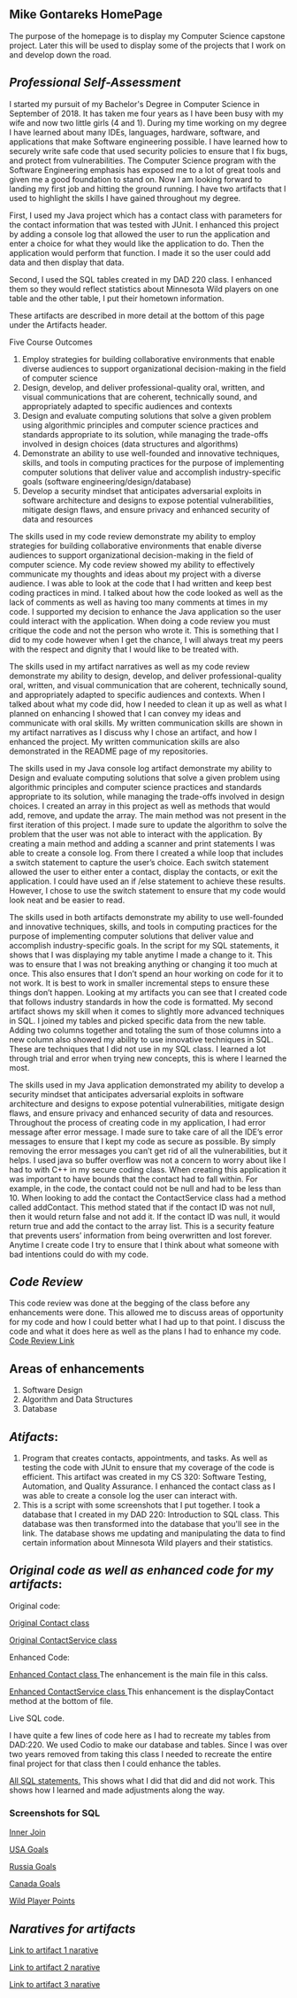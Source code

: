 ## Mike Gontareks HomePage

The purpose of the homepage is to display my Computer Science capstone project.  Later this will be used to display some of the projects that I work on and develop down the road. 

## *Professional Self-Assessment*

I started my pursuit of my Bachelor's Degree in Computer Science in September of 2018.  It has taken me four years as I have been busy with my wife and now two little girls (4 and 1).  During my time working on my degree I have learned about many IDEs, languages, hardware, software, and applications that make Software engineering possible. I have learned how to securely write safe code that used security policies to ensure that I fix bugs, and protect from vulnerabilities.  The Computer Science program with the Software Engineering emphasis has exposed me to a lot of great tools and given me a good foundation to stand on.  Now I am looking forward to landing my first job and hitting the ground running. 
	I have two artifacts that I used to highlight the skills I have gained throughout my degree.  
	
First, I used my Java project which has a contact class with parameters for the contact information that was tested with JUnit.  I enhanced this project by adding a console log that allowed the user to run the application and enter a choice for what they would like the application to do.  Then the application would perform that function.  I made it so the user could add data and then display that data. 	 
   
Second, I used the SQL tables created in my DAD 220 class. I  enhanced them so they would reflect statistics about Minnesota Wild players on one table and the other table, I put their hometown information. 

These artifacts are described in more detail at the bottom of this page under the Artifacts header.

Five Course Outcomes 
1. Employ strategies for building collaborative environments that enable diverse audiences to support organizational decision-making in the field of computer science
2. Design, develop, and deliver professional-quality oral, written, and visual communications that are coherent, technically sound, and appropriately adapted to specific audiences and contexts
3. Design and evaluate computing solutions that solve a given problem using algorithmic principles and computer science practices and standards appropriate to its solution, while managing the trade-offs involved in design choices (data structures and algorithms)
4. Demonstrate an ability to use well-founded and innovative techniques, skills, and tools in computing practices for the purpose of implementing computer solutions that deliver value and accomplish industry-specific goals (software engineering/design/database)
5.  Develop a security mindset that anticipates adversarial exploits in software architecture and designs to expose potential vulnerabilities, mitigate design flaws, and ensure privacy and enhanced security of data and resources
	
   The skills used in my code review demonstrate my ability to employ strategies for building collaborative environments that enable diverse audiences to support organizational decision-making in the field of computer science.  My code review showed my ability to effectively communicate my thoughts and ideas about my project with a diverse audience. I was able to look at the code that I had written and keep best coding practices in mind.  I talked about how the code looked as well as the lack of comments as well as having too many comments at times in my code.  I supported my decision to enhance the Java application so the user could interact with the application.  When doing a code review you must critique the code and not the person who wrote it. This is something that I did to my code however when I get the chance, I will always treat my peers with the respect and dignity that I would like to be treated with. 
	
   The skills used in my artifact narratives as well as my code review demonstrate my ability to design, develop, and deliver professional-quality oral, written, and visual communication that are coherent, technically sound, and appropriately adapted to specific audiences and contexts.  When I talked about what my code did, how I needed to clean it up as well as what I planned on enhancing I showed that I can convey my ideas and communicate with oral skills.  My written communication skills are shown in my artifact narratives as I discuss why I chose an artifact, and how I enhanced the project. My written communication skills are also demonstrated in the README page of my repositories. 
	 
   The skills used in my Java console log artifact demonstrate my ability to Design and evaluate computing solutions that solve a given problem using algorithmic principles and computer science practices and standards appropriate to its solution, while managing the trade-offs involved in design choices.  I created an array in this project as well as methods that would add, remove, and update the array.  The main method was not present in the first iteration of this project.  I made sure to update the algorithm to solve the problem that the user was not able to interact with the application.  By creating a main method and adding a scanner and print statements I was able to create a console log.  From there I created a while loop that includes a switch statement to capture the user’s choice.  Each switch statement allowed the user to either enter a contact, display the contacts, or exit the application.  I could have used an if /else statement to achieve these results. However, I chose to use the switch statement to ensure that my code would look neat and be easier to read. 
	
   The skills used in both artifacts demonstrate my ability to use well-founded and innovative techniques, skills, and tools in computing practices for the purpose of implementing computer solutions that deliver value and accomplish industry-specific goals.  In the script for my SQL statements, it shows that I was displaying my table anytime I made a change to it.  This was to ensure that I was not breaking anything or changing it too much at once.  This also ensures that I don’t spend an hour working on code for it to not work.  It is best to work in smaller incremental steps to ensure these things don’t happen.  Looking at my artifacts you can see that I created code that follows industry standards in how the code is formatted.  My second artifact shows my skill when it comes to slightly more advanced techniques in SQL.  I joined my tables and picked specific data from the new table.  Adding two columns together and totaling the sum of those columns into a new column also showed my ability to use innovative techniques in SQL.  These are techniques that I did not use in my SQL class.  I learned a lot through trial and error when trying new concepts, this is where I learned the most.
	
   The skills used in my Java application demonstrated my ability to develop a security mindset that anticipates adversarial exploits in software architecture and designs to expose potential vulnerabilities, mitigate design flaws, and ensure privacy and enhanced security of data and resources.  Throughout the process of creating code in my application, I had error message after error message.  I made sure to take care of all the IDE’s error messages to ensure that I kept my code as secure as possible. By simply removing the error messages you can’t get rid of all the vulnerabilities, but it helps.  I used java so buffer overflow was not a concern to worry about like I had to with C++ in my secure coding class.  When creating this application it was important to have bounds that the contact had to fall within. For example, in the code, the contact could not be null and had to be less than 10.  When looking to add the contact the ContactService class had a method called addContact.  This method stated that if the contact ID was not null, then it would return false and not add it.  If the contact ID was null, it would return true and add the contact to the array list. This is a security feature that prevents users’ information from being overwritten and lost forever.  Anytime I create code I try to ensure that I think about what someone with bad intentions could do with my code. 

## *Code Review*
   This code review was done at the begging of the class before any enhancements were done.  This allowed me to discuss areas of opportunity for my code and how    I could better what I had up to that point.  I discuss the code and what it does here as well as the plans I had to enhance my code. 
 <a href="https://www.youtube.com/watch?v=zUO0tyRGisA"> Code Review Link </a>

   
## Areas of enhancements

1. Software Design
2. Algorithm and Data Structures
4. Database

## *Atifacts*:
1. Program that creates contacts, appointments, and tasks.  As well as testing the code with JUnit to ensure that my coverage of the code is efficient.  This artifact was created in my CS 320: Software Testing, Automation, and Quality Assurance. I enhanced the contact class as I was able to create a console log the user can interact with. 
2. This is a script with some screenshots that I put together.  I took a database that I created in my DAD 220: Introduction to SQL class.  This database was then transformed into the database that you'll see in the link.  The database shows me updating and manipulating the data to find certain information about Minnesota Wild players and their statistics.  

## *Original code as well as enhanced code for my artifacts*:

Original code:

<a href="https://github.com/mikegontarek/mikegontarek.github.io/blob/main/Original%20Contact.java"> Original Contact class </a>

<a href="https://github.com/mikegontarek/mikegontarek.github.io/blob/main/Original%20ContactService.java"> Original ContactService class </a>

Enhanced Code: 

<a href="https://github.com/mikegontarek/mikegontarek.github.io/blob/main/Contact.java"> Enhanced Contact class </a>  The enhancement is the main file in this calss.

<a href="https://github.com/mikegontarek/mikegontarek.github.io/blob/main/ContactService.java"> Enhanced ContactService class </a> This enhancement is the displayContact method at the bottom of file.

Live SQL code. 

I have quite a few lines of code here as I had to recreate my tables from DAD:220.  We used Codio to make our database and tables. Since I was over two years removed from taking this class I needed to recreate the entire final project for that class then I could enhance the tables. 

<a href="https://github.com/mikegontarek/mikegontarek.github.io/blob/main/sqlscript%20(3).sql"> All SQL statements.</a>  This shows what I did that did and did not work.  This shows how I learned and made adjustments along the way. 

### Screenshots for SQL

<a href="https://github.com/mikegontarek/mikegontarek.github.io/blob/main/inner%20join%20of%20goals%20and%20assists.1.png"> Inner Join </a>

<a href="https://github.com/mikegontarek/mikegontarek.github.io/blob/main/USA%20GOALS.1.png"> USA Goals </a>

<a href="https://github.com/mikegontarek/mikegontarek.github.io/blob/main/TOTAL%20RUS%20GOALS.1.png"> Russia Goals </a>

<a href="https://github.com/mikegontarek/mikegontarek.github.io/blob/main/TOTAL%20CAN%20GOALS.1.png"> Canada Goals </a>

<a href="https://github.com/mikegontarek/mikegontarek.github.io/blob/main/WILD%20PLAYER%20POINTS.1.png"> Wild Player Points </a>



## *Naratives for artifacts*
<a href="https://github.com/mikegontarek/mikegontarek.github.io/blob/main/3-2%20Milestone%20Two--%20Enhancement%20One--%20Software%20Design%20and%20Engineering%202.docx"> Link to artifact 1 narative </a>

<a href="https://github.com/mikegontarek/mikegontarek.github.io/blob/main/4-2%20Milestone%20Three--%20Enhancement%20Two--%20Algorithms%20and%20Data%20Structure.docx"> Link to artifact 2 narative </a>

<a href="https://github.com/mikegontarek/mikegontarek.github.io/blob/main/5-2%20Milestone%20Four--%20Enhancement%20Three--%20Databases.docx"> Link to artifact 3 narative </a>
